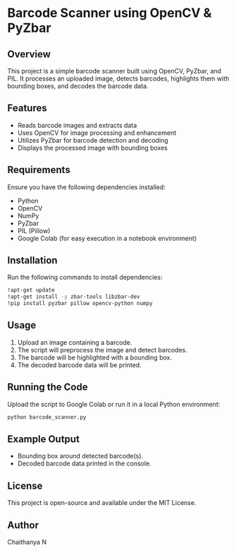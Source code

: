 # Barcode Scanner using OpenCV & PyZbar

## Overview

This project is a simple barcode scanner built using OpenCV, PyZbar, and PIL. It processes an uploaded image, detects barcodes, highlights them with bounding boxes, and decodes the barcode data.

## Features

- Reads barcode images and extracts data
- Uses OpenCV for image processing and enhancement
- Utilizes PyZbar for barcode detection and decoding
- Displays the processed image with bounding boxes

## Requirements

Ensure you have the following dependencies installed:

- Python
- OpenCV
- NumPy
- PyZbar
- PIL (Pillow)
- Google Colab (for easy execution in a notebook environment)

## Installation

Run the following commands to install dependencies:

```bash
!apt-get update
!apt-get install -y zbar-tools libzbar-dev
!pip install pyzbar pillow opencv-python numpy
```

## Usage

1. Upload an image containing a barcode.
2. The script will preprocess the image and detect barcodes.
3. The barcode will be highlighted with a bounding box.
4. The decoded barcode data will be printed.

## Running the Code

Upload the script to Google Colab or run it in a local Python environment:

```python
python barcode_scanner.py
```

## Example Output

- Bounding box around detected barcode(s).
- Decoded barcode data printed in the console.

## License

This project is open-source and available under the MIT License.

## Author

Chaithanya N


